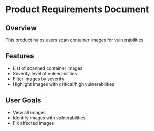 # Product Requirements Document

## Overview
This product helps users scan container images for vulnerabilities.

## Features
- List of scanned container images
- Severity level of vulnerabilities
- Filter images by severity
- Highlight images with critical/high vulnerabilities

## User Goals
- View all images
- Identify images with vulnerabilities
- Fix affected images
